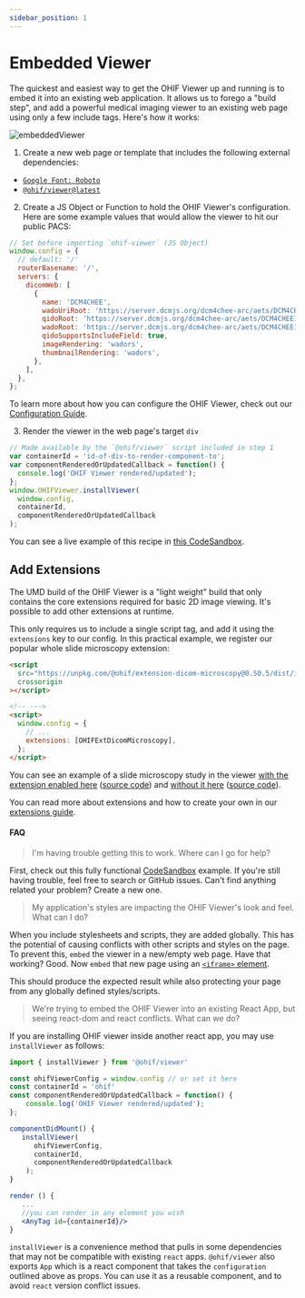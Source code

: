 ```yaml
---
sidebar_position: 1
---
```

# Embedded Viewer

The quickest and easiest way to get the OHIF Viewer up and running is to embed
it into an existing web application. It allows us to forego a "build step", and
add a powerful medical imaging viewer to an existing web page using only a few
include tags. Here's how it works:



![embeddedViewer](../../assets/img/embedded-viewer-diagram.png)




1. Create a new web page or template that includes the following external
   dependencies:

<ul>
  <li>
    <a href="https://fonts.googleapis.com/css?family=Roboto:100,300,400,500,700&display=swap">
      <code>Google Font: Roboto</code>
    </a>
  </li>
  <li>
    <a href="https://unpkg.com/@ohif/viewer">
      <code>@ohif/viewer@latest</code>
    </a>
  </li>
</ul>

<ol start="2">
  <li>Create a JS Object or Function to hold the OHIF Viewer's configuration. Here are some
   example values that would allow the viewer to hit our public PACS:</li>
</ol>

```js
// Set before importing `ohif-viewer` (JS Object)
window.config = {
  // default: '/'
  routerBasename: '/',
  servers: {
    dicomWeb: [
      {
        name: 'DCM4CHEE',
        wadoUriRoot: 'https://server.dcmjs.org/dcm4chee-arc/aets/DCM4CHEE1DCM4CHEE1/wado',
        qidoRoot: 'https://server.dcmjs.org/dcm4chee-arc/aets/DCM4CHEE1DCM4CHEE1/rs',
        wadoRoot: 'https://server.dcmjs.org/dcm4chee-arc/aets/DCM4CHEE1DCM4CHEE1/rs',
        qidoSupportsIncludeField: true,
        imageRendering: 'wadors',
        thumbnailRendering: 'wadors',
      },
    ],
  },
};
```

To learn more about how you can configure the OHIF Viewer, check out our
[Configuration Guide](../../configuring/index.md).

<ol start="3"><li>
  Render the viewer in the web page's target <code>div</code>
</li></ol>

```js
// Made available by the `@ohif/viewer` script included in step 1
var containerId = 'id-of-div-to-render-component-to';
var componentRenderedOrUpdatedCallback = function() {
  console.log('OHIF Viewer rendered/updated');
};
window.OHIFViewer.installViewer(
  window.config,
  containerId,
  componentRenderedOrUpdatedCallback
);
```

You can see a live example of this recipe in [this CodeSandbox][code-sandbox].

## Add Extensions

The UMD build of the OHIF Viewer is a "light weight" build that only contains
the core extensions required for basic 2D image viewing. It's possible to add
other extensions at runtime.

This only requires us to include a single script tag, and add it using the
`extensions` key to our config. In this practical example, we register our
popular whole slide microscopy extension:

```html
<script
  src="https://unpkg.com/@ohif/extension-dicom-microscopy@0.50.5/dist/index.umd.js"
  crossorigin
></script>

<!-- --->
<script>
  window.config = {
    // ...
    extensions: [OHIFExtDicomMicroscopy],
  };
</script>
```

You can see an example of a slide microscopy study in the viewer [with the
extension enabled here][whole-slide-ext-demo] ([source code][ext-code-sandbox])
and [without it here][whole-slide-base-demo] ([source code][code-sandbox]).

You can read more about extensions and how to create your own in our
[extensions guide](/extensions/index.md).

#### FAQ

> I'm having trouble getting this to work. Where can I go for help?

First, check out this fully functional [CodeSandbox][code-sandbox] example. If
you're still having trouble, feel free to search or GitHub issues. Can't find
anything related your problem? Create a new one.

> My application's styles are impacting the OHIF Viewer's look and feel. What
> can I do?

When you include stylesheets and scripts, they are added globally. This has the
potential of causing conflicts with other scripts and styles on the page. To
prevent this, `embed` the viewer in a new/empty web page. Have that working?
Good. Now `embed` that new page using an
[`<iframe>` element](https://developer.mozilla.org/en-US/docs/Web/HTML/Element/iframe).

This should produce the expected result while also protecting your page from any
globally defined styles/scripts.

> We're trying to embed the OHIF Viewer into an existing React App, but seeing
> react-dom and react conflicts. What can we do?

If you are installing OHIF viewer inside another react app, you may use `installViewer` as follows:
```jsx
import { installViewer } from '@ohif/viewer'

const ohifViewerConfig = window.config // or set it here
const containerId = 'ohif'
const componentRenderedOrUpdatedCallback = function() {
    console.log('OHIF Viewer rendered/updated');
};

componentDidMount() {
   installViewer(
      ohifViewerConfig,
      containerId,
      componentRenderedOrUpdatedCallback
    );
}

render () {
   ...
   //you can render in any element you wish
   <AnyTag id={containerId}/>
}

```

`installViewer` is a convenience method that pulls in some dependencies that may
not be compatible with existing `react` apps. `@ohif/viewer` also exports `App`
which is a react component that takes the `configuration` outlined above as
props. You can use it as a reusable component, and to avoid `react` version
conflict issues.


<!--
  LINKS
  -->

<!-- prettier-ignore-start -->
[code-sandbox]: https://codesandbox.io/s/viewer-script-tag-tprch
[whole-slide-base-demo]: https://tprch.csb.app/viewer/1.2.392.200140.2.1.1.1.2.799008771.2020.1519719354.757
[ext-code-sandbox]: https://codesandbox.io/s/viewer-script-tag-microscopy-extension-44unk
[whole-slide-ext-demo]: https://44unk.csb.app/viewer/1.2.392.200140.2.1.1.1.2.799008771.2448.1519719572.518
<!-- prettier-ignore-end -->
